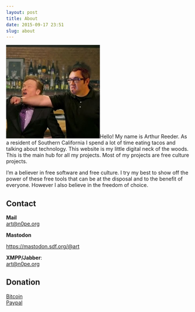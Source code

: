 ```yaml
---
layout: post
title: About
date: 2015-09-17 23:51
slug: about
---
```

<img class="alignright" src="/images/me.jpg">Hello! My name is Arthur Reeder. As a resident of Southern California I spend a lot of time eating tacos and talking about technology. This website is my little digital neck of the woods. This is the main hub for all my projects. Most of my projects are free culture projects.

I’m a believer in free software and free culture. I try my best to show off the power of these free tools that can be at the disposal and to the benefit of everyone. However I also believe in the freedom of choice.

## Contact

**Mail**  
[art@n0pe.org](mailto:art@n0pe.org)

**Mastodon**

<https://mastodon.sdf.org/@art>

**XMPP/Jabber**:  
art@n0pe.org

## Donation

[Bitcoin](bitcoin:19UErRVX6zwhqYZRkCKpnR3An4ppNzSynC)  
[Paypal](https://paypal.me/arthurreeder)

